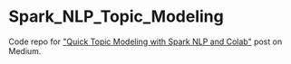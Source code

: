 # Spark_NLP_Topic_Modeling

Code repo for ["Quick Topic Modeling with Spark NLP and Colab"](https://medium.com/@tebugging/quick-topic-modeling-with-spark-nlp-and-colab-c74918e02c5) post on Medium.
